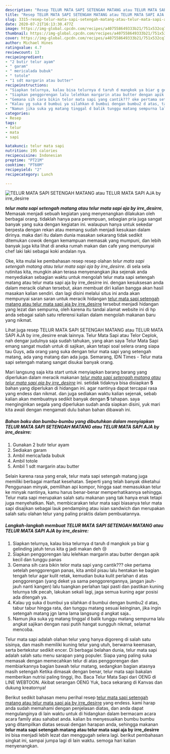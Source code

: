 ```yaml
---
description: "Resep TELUR MATA SAPI SETENGAH MATANG atau TELUR MATA SAPI AJA by irre_desirre Lezat"
title: "Resep TELUR MATA SAPI SETENGAH MATANG atau TELUR MATA SAPI AJA by irre_desirre Lezat"
slug: 3315-resep-telur-mata-sapi-setengah-matang-atau-telur-mata-sapi-aja-by-irre-desirre-lezat
date: 2020-07-21T16:13:30.477Z
image: https://img-global.cpcdn.com/recipes/a407558649333b21/751x532cq70/telur-mata-sapi-setengah-matang-atau-telur-mata-sapi-aja-by-irre_desirre-foto-resep-utama.jpg
thumbnail: https://img-global.cpcdn.com/recipes/a407558649333b21/751x532cq70/telur-mata-sapi-setengah-matang-atau-telur-mata-sapi-aja-by-irre_desirre-foto-resep-utama.jpg
cover: https://img-global.cpcdn.com/recipes/a407558649333b21/751x532cq70/telur-mata-sapi-setengah-matang-atau-telur-mata-sapi-aja-by-irre_desirre-foto-resep-utama.jpg
author: Michael Hines
ratingvalue: 4.7
reviewcount: 13
recipeingredient:
- "2 butir telur ayam"
- " garam"
- " mericalada bubuk"
- " totole"
- "1 sdt margarin atau butter"
recipeinstructions:
- "Siapkan telurnya, kalau bisa telurnya d taruh d mangkok ya biar g gelinding jatuh terus kita g jadi makan deh 😢"
- "Siapkan penggorengan lalu lelehkan margarin atau butter dengan apik kecil dan tunggu panas"
- "Gemana sih cara bikin telor mata sapi yang cantik??? oke pertama setelah penggorengan panas, kita ambil pisau lalu hentakan ke bagian tengah telur agar kulit retak, kemudian buka kulit perlahan d atas penggorengan (yang deket ya sama penggorengannya, jangan jauh-jauh nanti kangen) lalu tuangkan perlahan tapi pasti dan pastikan kuning telurnya tdk pecah, lakukan sekali lagi, jaga semua kuning agar posisi ada ditengah ya."
- "Kalau yg suka d bumbui ya silahkan d bumbui dengan bumbu2 d atas, tabur tabur hingga rata, dan tunggu matang sesuai keinginan, jika ingin setengah matang jgn lama lama langsung d angkat saja.."
- "Namun jika suka yg matang tinggal d balik tunggu matang sempurna lalu angkat sajikan dengan nasi putih hangat sungguh nikmat, selamat mencoba."
categories:
- Resep
tags:
- telur
- mata
- sapi

katakunci: telur mata sapi 
nutrition: 195 calories
recipecuisine: Indonesian
preptime: "PT21M"
cooktime: "PT60M"
recipeyield: "2"
recipecategory: Lunch

---
```



![TELUR MATA SAPI SETENGAH MATANG atau TELUR MATA SAPI AJA by irre_desirre](https://img-global.cpcdn.com/recipes/a407558649333b21/751x532cq70/telur-mata-sapi-setengah-matang-atau-telur-mata-sapi-aja-by-irre_desirre-foto-resep-utama.jpg)

<b><i>telur mata sapi setengah matang atau telur mata sapi aja by irre_desirre</i></b>, Memasak menjadi sebuah kegiatan yang menyenangkan dilakukan oleh berbagai orang. tidaklah hanya para perempuan, sebagian pria juga sangat banyak yang suka dengan kegiatan ini. walaupun hanya untuk sekedar berpesta dengan rekan atau memang sudah menjadi kesukaan dalam dirinya. maka dari itu dalam dunia masakan sekarang tidak sedikit ditemukan cowok dengan kemampuan memasak yang mumpuni, dan lebih banyak juga kita lihat di aneka rumah makan dan cafe yang mempunyai chef laki laki sebagai koki andalan nya.

Oke, kita mulai ke pembahasan resep resep olahan <i>telur mata sapi setengah matang atau telur mata sapi aja by irre_desirre</i>. di sela sela rutinitas kita, mungkin akan terasa menyenangkan jika sejenak anda menyediakan sebagian waktu untuk mengolah telur mata sapi setengah matang atau telur mata sapi aja by irre_desirre ini. dengan kesuksesan anda dalam meracik olahan tersebut, akan membuat diri kalian bangga akan hasil masakan kalian sendiri. dan lagi disini melalui situs ini anda akan mempunyai saran saran untuk meracik hidangan <u>telur mata sapi setengah matang atau telur mata sapi aja by irre_desirre</u> tersebut menjadi hidangan yang lezat dan sempurna, oleh karena itu tandai alamat website ini di hp anda sebagai salah satu referensi kalian dalam mengolah makanan baru yang nikmat.

Lihat juga resep TELUR MATA SAPI SETENGAH MATANG atau TELUR MATA SAPI AJA by irre_desirre enak lainnya. Telur Mata Sapi atau Telor Ceplok, nah dengar judulnya saja sudah tahukan, yang akan saya Telur Mata Sapi emang sangat mudah untuk di sajikan, akan tetapi soal selera orang siapa tau Guys, ada orang yang suka dengan telur mata sapi yang setengah matang, ada yang matang dan ada juga. Semarang, IDN Times - Telur mata sapi setengah matang sangat disukai banyak orang.


Mari langsung saja kita start untuk menyiapkan barang barang yang diperlukan dalam meracik makanan <u><i>telur mata sapi setengah matang atau telur mata sapi aja by irre_desirre</i></u> ini. setidak tidaknya bisa disiapkan <b>5</b> bahan yang diperlukan di hidangan ini. agar nantinya dapat tercapai rasa yang endess dan nikmat. dan juga sediakan waktu kalian sejenak, sebab kalian akan membuatnya sedikit banyak dengan <b>5</b> tahapan. saya menginginkan segala yang diperlukan sudah anda siapkan disini, yuk mari kita awali dengan mengamati dulu bahan bahan dibawah ini.

<!--inarticleads1-->

##### Bahan baku dan bumbu-bumbu yang dibutuhkan dalam menyiapkan TELUR MATA SAPI SETENGAH MATANG atau TELUR MATA SAPI AJA by irre_desirre:

1. Gunakan 2 butir telur ayam
1. Sediakan  garam
1. Ambil  merica/lada bubuk
1. Ambil  totole
1. Ambil 1 sdt margarin atau butter


Selain karena rasa yang enak, telur mata sapi setengah matang juga memiliki berbagai manfaat kesehatan. Seperti yang telah banyak diketahui Penggunaan minyak, pemilihan api kompor, hingga saat memasukkan telur ke minyak nantinya, kamu harus benar-benar memperhatikannya sehingga. Telur mata sapi merupakan salah satu makanan yang tak hanya enak tetapi juga menyehatkan. Nah, membicarakan telur mata sapi biasanya telur mata sapi disajikan sebagai lauk pendamping atau isian sandwich dan merupakan salah satu olahan telur yang paling praktis dalam pembuatannya. 

<!--inarticleads2-->

##### Langkah-langkah membuat TELUR MATA SAPI SETENGAH MATANG atau TELUR MATA SAPI AJA by irre_desirre:

1. Siapkan telurnya, kalau bisa telurnya d taruh d mangkok ya biar g gelinding jatuh terus kita g jadi makan deh 😢
1. Siapkan penggorengan lalu lelehkan margarin atau butter dengan apik kecil dan tunggu panas
1. Gemana sih cara bikin telor mata sapi yang cantik??? oke pertama setelah penggorengan panas, kita ambil pisau lalu hentakan ke bagian tengah telur agar kulit retak, kemudian buka kulit perlahan d atas penggorengan (yang deket ya sama penggorengannya, jangan jauh-jauh nanti kangen) lalu tuangkan perlahan tapi pasti dan pastikan kuning telurnya tdk pecah, lakukan sekali lagi, jaga semua kuning agar posisi ada ditengah ya.
1. Kalau yg suka d bumbui ya silahkan d bumbui dengan bumbu2 d atas, tabur tabur hingga rata, dan tunggu matang sesuai keinginan, jika ingin setengah matang jgn lama lama langsung d angkat saja..
1. Namun jika suka yg matang tinggal d balik tunggu matang sempurna lalu angkat sajikan dengan nasi putih hangat sungguh nikmat, selamat mencoba.


Telur mata sapi adalah olahan telur yang hanya digoreng di salah satu sisinya, dan masih memiliki kuning telur yang utuh, berwarna keemasan, serta bertekstur sedikit encer. Di berbagai belahan dunia, telur mata sapi adalah salah satu menu sarapan yang populer. Siapa yang paling suka memasak dengan memecahkan telur di atas penggorengan dan membiarkannya bagian bawah telur matang, sedangkan bagian atasnya masih setengah Ketika dimasak dengan benar, telur mata sapi bakalan memberikan nutrisi paling tinggi, lho. Baca Telur Mata Sapi dari OENG di LINE WEBTOON. Akibat serangan OENG Yuk, baca sekarang di Kanvas dan dukung kreatornya! 

Berikut sedikit bahasan menu perihal resep <u>telur mata sapi setengah matang atau telur mata sapi aja by irre_desirre</u> yang endess. kami harap anda sudah memahami dengan penjelasan diatas, dan anda dapat mengulanginya di lain waktu untuk di hidangkan dalam bermacam acara acara family atau sahabat anda. kalian bs menyesuaikan bumbu bumbu yang ditampilkan diatas sesuai dengan harapan anda, sehingga makanan <b>telur mata sapi setengah matang atau telur mata sapi aja by irre_desirre</b> ini bisa menjadi lebih lezat dan menggugah selera lagi. berikut pembahasan singkat ini, sampai jumpa lagi di lain waktu. semoga hari kalian menyenangkan.
